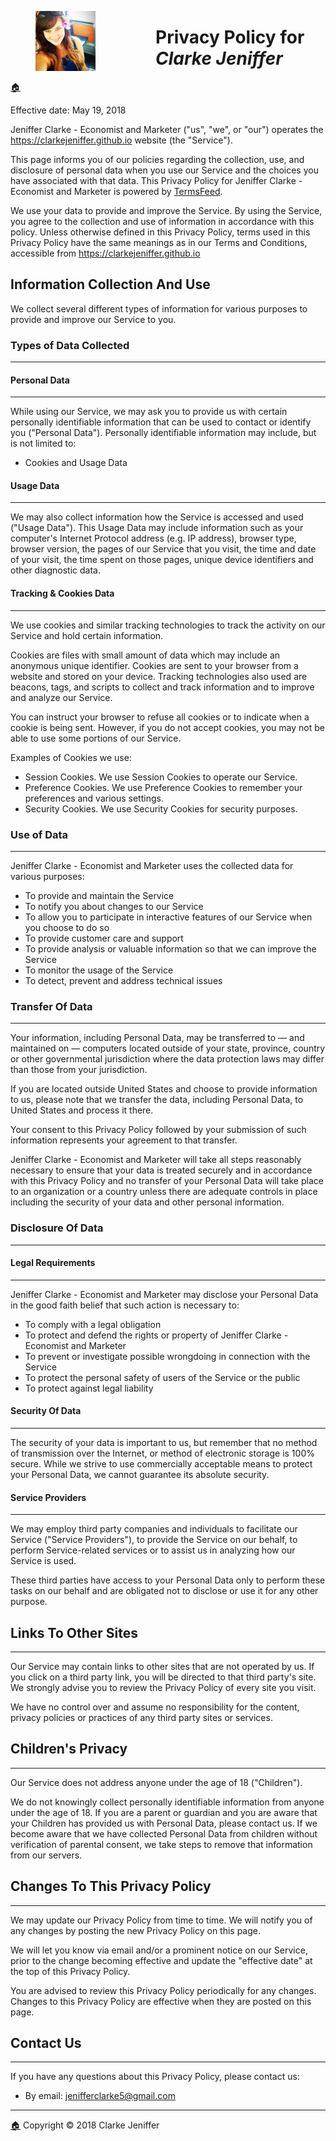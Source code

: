 <figure><img src="../images/favicon/favicon-96x96.png" style="display: inline; float: left; margin-right:96px"></figure>

# Privacy Policy for _Clarke Jeniffer_
[🏠](../Home.html)

Effective date: May 19, 2018

Jeniffer Clarke - Economist and Marketer ("us", "we", or "our") operates the
https://clarkejeniffer.github.io website (the "Service").

This page informs you of our policies regarding the collection, use, and
disclosure of personal data when you use our Service and the choices you have
associated with that data. This Privacy Policy for Jeniffer Clarke - Economist
and Marketer is powered by [TermsFeed](https://termsfeed.com/).

We use your data to provide and improve the Service. By using the Service, you
agree to the collection and use of information in accordance with this policy.
Unless otherwise defined in this Privacy Policy, terms used in this Privacy
Policy have the same meanings as in our Terms and Conditions, accessible from
https://clarkejeniffer.github.io

## Information Collection And Use  

We collect several different types of information for various purposes to
provide and improve our Service to you.

### Types of Data Collected  
---

#### Personal Data  
*************

While using our Service, we may ask you to provide us with certain personally
identifiable information that can be used to contact or identify you
("Personal Data"). Personally identifiable information may include, but is not
limited to:

  * Cookies and Usage Data

#### Usage Data  
**********

We may also collect information how the Service is accessed and used ("Usage
Data"). This Usage Data may include information such as your computer's
Internet Protocol address (e.g. IP address), browser type, browser version,
the pages of our Service that you visit, the time and date of your visit, the
time spent on those pages, unique device identifiers and other diagnostic
data.

#### Tracking &amp; Cookies Data  
************

We use cookies and similar tracking technologies to track the activity on our
Service and hold certain information.

Cookies are files with small amount of data which may include an anonymous
unique identifier. Cookies are sent to your browser from a website and stored
on your device. Tracking technologies also used are beacons, tags, and scripts
to collect and track information and to improve and analyze our Service.

You can instruct your browser to refuse all cookies or to indicate when a
cookie is being sent. However, if you do not accept cookies, you may not be
able to use some portions of our Service.

Examples of Cookies we use:

  * Session Cookies. We use Session Cookies to operate our Service.
  * Preference Cookies. We use Preference Cookies to remember your preferences
    and various settings.
  * Security Cookies. We use Security Cookies for security purposes.

### Use of Data  
-----------

Jeniffer Clarke - Economist and Marketer uses the collected data for various
purposes:

  * To provide and maintain the Service
  * To notify you about changes to our Service
  * To allow you to participate in interactive features of our Service when
    you choose to do so
  * To provide customer care and support
  * To provide analysis or valuable information so that we can improve the
    Service
  * To monitor the usage of the Service
  * To detect, prevent and address technical issues

### Transfer Of Data  
----------------

Your information, including Personal Data, may be transferred to — and
maintained on — computers located outside of your state, province, country or
other governmental jurisdiction where the data protection laws may differ than
those from your jurisdiction.

If you are located outside United States and choose to provide information to
us, please note that we transfer the data, including Personal Data, to United
States and process it there.

Your consent to this Privacy Policy followed by your submission of such
information represents your agreement to that transfer.

Jeniffer Clarke - Economist and Marketer will take all steps reasonably
necessary to ensure that your data is treated securely and in accordance with
this Privacy Policy and no transfer of your Personal Data will take place to
an organization or a country unless there are adequate controls in place
including the security of your data and other personal information.

### Disclosure Of Data  
------------------

#### Legal Requirements  
---

Jeniffer Clarke - Economist and Marketer may disclose your Personal Data in
the good faith belief that such action is necessary to:

  * To comply with a legal obligation
  * To protect and defend the rights or property of Jeniffer Clarke -
    Economist and Marketer
  * To prevent or investigate possible wrongdoing in connection with the
    Service
  * To protect the personal safety of users of the Service or the public
  * To protect against legal liability

#### Security Of Data  
----------------

The security of your data is important to us, but remember that no method of
transmission over the Internet, or method of electronic storage is 100%
secure. While we strive to use commercially acceptable means to protect your
Personal Data, we cannot guarantee its absolute security.

#### Service Providers  
-----------------

We may employ third party companies and individuals to facilitate our Service
("Service Providers"), to provide the Service on our behalf, to perform
Service-related services or to assist us in analyzing how our Service is used.

These third parties have access to your Personal Data only to perform these
tasks on our behalf and are obligated not to disclose or use it for any other
purpose.

## Links To Other Sites  
--------------------

Our Service may contain links to other sites that are not operated by us. If
you click on a third party link, you will be directed to that third party's
site. We strongly advise you to review the Privacy Policy of every site you
visit.

We have no control over and assume no responsibility for the content, privacy
policies or practices of any third party sites or services.

## Children's Privacy  
------------------

Our Service does not address anyone under the age of 18 ("Children").

We do not knowingly collect personally identifiable information from anyone
under the age of 18. If you are a parent or guardian and you are aware that
your Children has provided us with Personal Data, please contact us. If we
become aware that we have collected Personal Data from children without
verification of parental consent, we take steps to remove that information
from our servers.

## Changes To This Privacy Policy  
------------------------------

We may update our Privacy Policy from time to time. We will notify you of any
changes by posting the new Privacy Policy on this page.

We will let you know via email and/or a prominent notice on our Service, prior
to the change becoming effective and update the "effective date" at the top of
this Privacy Policy.

You are advised to review this Privacy Policy periodically for any changes.
Changes to this Privacy Policy are effective when they are posted on this
page.

## Contact Us  
----------

If you have any questions about this Privacy Policy, please contact us:

  * By email: jenifferclarke5@gmail.com
  
* * *
[🏠](../Home.html) Copyright © 2018 Clarke Jeniffer
